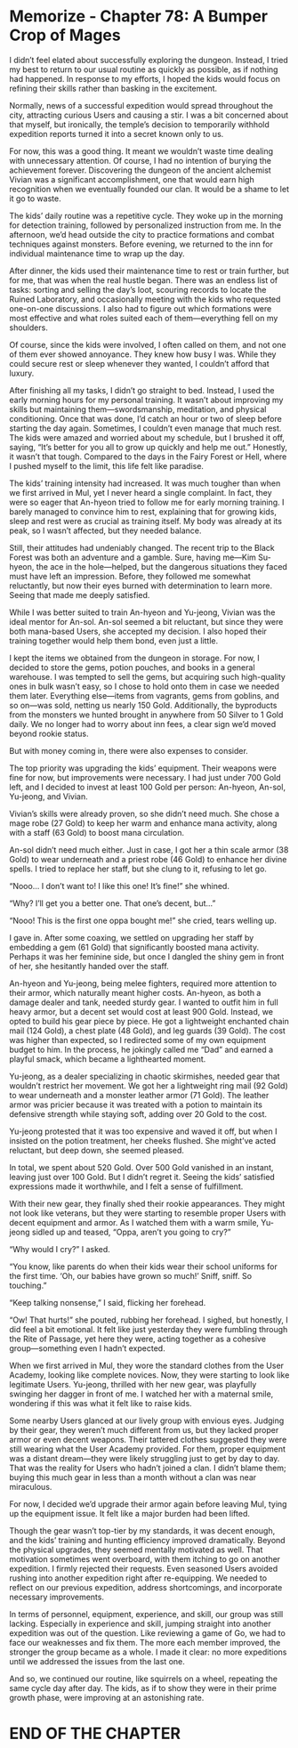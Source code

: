 # Memorize - Chapter 78: A Bumper Crop of Mages

I didn’t feel elated about successfully exploring the dungeon. Instead, I tried my best to return to our usual routine as quickly as possible, as if nothing had happened. In response to my efforts, I hoped the kids would focus on refining their skills rather than basking in the excitement.

Normally, news of a successful expedition would spread throughout the city, attracting curious Users and causing a stir. I was a bit concerned about that myself, but ironically, the temple’s decision to temporarily withhold expedition reports turned it into a secret known only to us.

For now, this was a good thing. It meant we wouldn’t waste time dealing with unnecessary attention. Of course, I had no intention of burying the achievement forever. Discovering the dungeon of the ancient alchemist Vivian was a significant accomplishment, one that would earn high recognition when we eventually founded our clan. It would be a shame to let it go to waste.

The kids’ daily routine was a repetitive cycle. They woke up in the morning for detection training, followed by personalized instruction from me. In the afternoon, we’d head outside the city to practice formations and combat techniques against monsters. Before evening, we returned to the inn for individual maintenance time to wrap up the day.

After dinner, the kids used their maintenance time to rest or train further, but for me, that was when the real hustle began. There was an endless list of tasks: sorting and selling the day’s loot, scouring records to locate the Ruined Laboratory, and occasionally meeting with the kids who requested one-on-one discussions. I also had to figure out which formations were most effective and what roles suited each of them—everything fell on my shoulders.

Of course, since the kids were involved, I often called on them, and not one of them ever showed annoyance. They knew how busy I was. While they could secure rest or sleep whenever they wanted, I couldn’t afford that luxury.

After finishing all my tasks, I didn’t go straight to bed. Instead, I used the early morning hours for my personal training. It wasn’t about improving my skills but maintaining them—swordsmanship, meditation, and physical conditioning. Once that was done, I’d catch an hour or two of sleep before starting the day again. Sometimes, I couldn’t even manage that much rest. The kids were amazed and worried about my schedule, but I brushed it off, saying, “It’s better for you all to grow up quickly and help me out.” Honestly, it wasn’t that tough. Compared to the days in the Fairy Forest or Hell, where I pushed myself to the limit, this life felt like paradise.

The kids’ training intensity had increased. It was much tougher than when we first arrived in Mul, yet I never heard a single complaint. In fact, they were so eager that An-hyeon tried to follow me for early morning training. I barely managed to convince him to rest, explaining that for growing kids, sleep and rest were as crucial as training itself. My body was already at its peak, so I wasn’t affected, but they needed balance.

Still, their attitudes had undeniably changed. The recent trip to the Black Forest was both an adventure and a gamble. Sure, having me—Kim Su-hyeon, the ace in the hole—helped, but the dangerous situations they faced must have left an impression. Before, they followed me somewhat reluctantly, but now their eyes burned with determination to learn more. Seeing that made me deeply satisfied.

While I was better suited to train An-hyeon and Yu-jeong, Vivian was the ideal mentor for An-sol. An-sol seemed a bit reluctant, but since they were both mana-based Users, she accepted my decision. I also hoped their training together would help them bond, even just a little.

I kept the items we obtained from the dungeon in storage. For now, I decided to store the gems, potion pouches, and books in a general warehouse. I was tempted to sell the gems, but acquiring such high-quality ones in bulk wasn’t easy, so I chose to hold onto them in case we needed them later. Everything else—items from vagrants, gems from goblins, and so on—was sold, netting us nearly 150 Gold. Additionally, the byproducts from the monsters we hunted brought in anywhere from 50 Silver to 1 Gold daily. We no longer had to worry about inn fees, a clear sign we’d moved beyond rookie status.

But with money coming in, there were also expenses to consider.

The top priority was upgrading the kids’ equipment. Their weapons were fine for now, but improvements were necessary. I had just under 700 Gold left, and I decided to invest at least 100 Gold per person: An-hyeon, An-sol, Yu-jeong, and Vivian.

Vivian’s skills were already proven, so she didn’t need much. She chose a mage robe (27 Gold) to keep her warm and enhance mana activity, along with a staff (63 Gold) to boost mana circulation.

An-sol didn’t need much either. Just in case, I got her a thin scale armor (38 Gold) to wear underneath and a priest robe (46 Gold) to enhance her divine spells. I tried to replace her staff, but she clung to it, refusing to let go.

“Nooo… I don’t want to! I like this one! It’s fine!” she whined.

“Why? I’ll get you a better one. That one’s decent, but…”

“Nooo! This is the first one oppa bought me!” she cried, tears welling up.

I gave in. After some coaxing, we settled on upgrading her staff by embedding a gem (61 Gold) that significantly boosted mana activity. Perhaps it was her feminine side, but once I dangled the shiny gem in front of her, she hesitantly handed over the staff.

An-hyeon and Yu-jeong, being melee fighters, required more attention to their armor, which naturally meant higher costs. An-hyeon, as both a damage dealer and tank, needed sturdy gear. I wanted to outfit him in full heavy armor, but a decent set would cost at least 900 Gold. Instead, we opted to build his gear piece by piece. He got a lightweight enchanted chain mail (124 Gold), a chest plate (48 Gold), and leg guards (39 Gold). The cost was higher than expected, so I redirected some of my own equipment budget to him. In the process, he jokingly called me “Dad” and earned a playful smack, which became a lighthearted moment.

Yu-jeong, as a dealer specializing in chaotic skirmishes, needed gear that wouldn’t restrict her movement. We got her a lightweight ring mail (92 Gold) to wear underneath and a monster leather armor (71 Gold). The leather armor was pricier because it was treated with a potion to maintain its defensive strength while staying soft, adding over 20 Gold to the cost.

Yu-jeong protested that it was too expensive and waved it off, but when I insisted on the potion treatment, her cheeks flushed. She might’ve acted reluctant, but deep down, she seemed pleased.

In total, we spent about 520 Gold. Over 500 Gold vanished in an instant, leaving just over 100 Gold. But I didn’t regret it. Seeing the kids’ satisfied expressions made it worthwhile, and I felt a sense of fulfillment.

With their new gear, they finally shed their rookie appearances. They might not look like veterans, but they were starting to resemble proper Users with decent equipment and armor. As I watched them with a warm smile, Yu-jeong sidled up and teased, “Oppa, aren’t you going to cry?”

“Why would I cry?” I asked.

“You know, like parents do when their kids wear their school uniforms for the first time. ‘Oh, our babies have grown so much!’ Sniff, sniff. So touching.”

“Keep talking nonsense,” I said, flicking her forehead.

“Ow! That hurts!” she pouted, rubbing her forehead. I sighed, but honestly, I did feel a bit emotional. It felt like just yesterday they were fumbling through the Rite of Passage, yet here they were, acting together as a cohesive group—something even I hadn’t expected.

When we first arrived in Mul, they wore the standard clothes from the User Academy, looking like complete novices. Now, they were starting to look like legitimate Users. Yu-jeong, thrilled with her new gear, was playfully swinging her dagger in front of me. I watched her with a maternal smile, wondering if this was what it felt like to raise kids.

Some nearby Users glanced at our lively group with envious eyes. Judging by their gear, they weren’t much different from us, but they lacked proper armor or even decent weapons. Their tattered clothes suggested they were still wearing what the User Academy provided. For them, proper equipment was a distant dream—they were likely struggling just to get by day to day. That was the reality for Users who hadn’t joined a clan. I didn’t blame them; buying this much gear in less than a month without a clan was near miraculous.

For now, I decided we’d upgrade their armor again before leaving Mul, tying up the equipment issue. It felt like a major burden had been lifted.

Though the gear wasn’t top-tier by my standards, it was decent enough, and the kids’ training and hunting efficiency improved dramatically. Beyond the physical upgrades, they seemed mentally motivated as well. That motivation sometimes went overboard, with them itching to go on another expedition. I firmly rejected their requests. Even seasoned Users avoided rushing into another expedition right after re-equipping. We needed to reflect on our previous expedition, address shortcomings, and incorporate necessary improvements.

In terms of personnel, equipment, experience, and skill, our group was still lacking. Especially in experience and skill, jumping straight into another expedition was out of the question. Like reviewing a game of Go, we had to face our weaknesses and fix them. The more each member improved, the stronger the group became as a whole. I made it clear: no more expeditions until we addressed the issues from the last one.

And so, we continued our routine, like squirrels on a wheel, repeating the same cycle day after day. The kids, as if to show they were in their prime growth phase, were improving at an astonishing rate.

# END OF THE CHAPTER